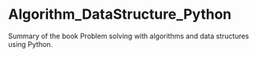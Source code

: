 # Algorithm_DataStructure_Python
Summary of the book Problem solving with algorithms and data structures using Python.

